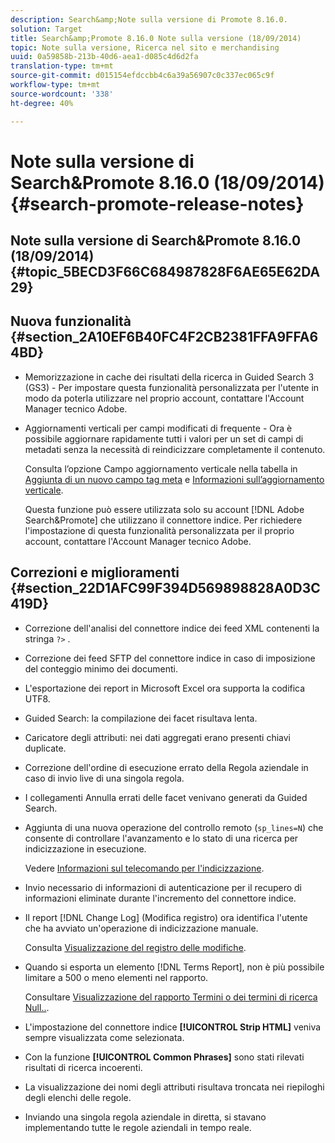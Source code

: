 ```yaml
---
description: Search&amp;Note sulla versione di Promote 8.16.0.
solution: Target
title: Search&amp;Promote 8.16.0 Note sulla versione (18/09/2014)
topic: Note sulla versione, Ricerca nel sito e merchandising
uuid: 0a59858b-213b-40d6-aea1-d085c4d6d2fa
translation-type: tm+mt
source-git-commit: d015154efdccbb4c6a39a56907c0c337ec065c9f
workflow-type: tm+mt
source-wordcount: '338'
ht-degree: 40%

---
```



# Note sulla versione di Search&amp;Promote 8.16.0 (18/09/2014){#search-promote-release-notes}

## Note sulla versione di Search&amp;Promote 8.16.0 (18/09/2014) {#topic_5BECD3F66C684987828F6AE65E62DA29}

## Nuova funzionalità {#section_2A10EF6B40FC4F2CB2381FFA9FFA64BD}

* Memorizzazione in cache dei risultati della ricerca in Guided Search 3 (GS3) - Per impostare questa funzionalità personalizzata per l&#39;utente in modo da poterla utilizzare nel proprio account, contattare l&#39;Account Manager tecnico Adobe.
* Aggiornamenti verticali per campi modificati di frequente - Ora è possibile aggiornare rapidamente tutti i valori per un set di campi di metadati senza la necessità di reindicizzare completamente il contenuto.

   Consulta l’opzione Campo aggiornamento verticale nella tabella in [Aggiunta di un nuovo campo tag meta](../c-about-settings-menu/c-about-metadata-menu.md#task_6DF188C0FC7F4831A4444CA9AFA615E5) e [Informazioni sull’aggiornamento verticale](../c-about-index-menu/c-about-vertical-updates.md#concept_E65A70C9C2E04804BF24FBE1B3CAD899).

   Questa funzione può essere utilizzata solo su account [!DNL Adobe Search&Promote] che utilizzano il connettore indice. Per richiedere l&#39;impostazione di questa funzionalità personalizzata per il proprio account, contattare l&#39;Account Manager tecnico Adobe.

## Correzioni e miglioramenti {#section_22D1AFC99F394D569898828A0D3C419D}

* Correzione dell&#39;analisi del connettore indice dei feed XML contenenti la stringa `?>` .
* Correzione dei feed SFTP del connettore indice in caso di imposizione del conteggio minimo dei documenti.
* L&#39;esportazione dei report in Microsoft Excel ora supporta la codifica UTF8.
* Guided Search: la compilazione dei facet risultava lenta.
* Caricatore degli attributi: nei dati aggregati erano presenti chiavi duplicate.
* Correzione dell&#39;ordine di esecuzione errato della Regola aziendale in caso di invio live di una singola regola.
* I collegamenti Annulla errati delle facet venivano generati da Guided Search.
* Aggiunta di una nuova operazione del controllo remoto (`sp_lines=N`) che consente di controllare l&#39;avanzamento e lo stato di una ricerca per indicizzazione in esecuzione.

   Vedere [Informazioni sul telecomando per l&#39;indicizzazione](../c-about-index-menu/c-about-remote-control-for-indexing.md#concept_C79B322190E84106A434E5C6D4A4118F).

* Invio necessario di informazioni di autenticazione per il recupero di informazioni eliminate durante l&#39;incremento del connettore indice.
* Il report [!DNL Change Log] (Modifica registro) ora identifica l&#39;utente che ha avviato un&#39;operazione di indicizzazione manuale.

   Consulta [Visualizzazione del registro delle modifiche](../c-about-reports-menu/c-about-reports-menu.md#task_166F1156719F4B3D834BEA8E249C8057).

* Quando si esporta un elemento [!DNL Terms Report], non è più possibile limitare a 500 o meno elementi nel rapporto.

   Consultare [Visualizzazione del rapporto Termini o dei termini di ricerca Null..](../c-about-reports-menu/c-about-reports-menu.md#task_53B7ED1582DD4B0E8376546A7AFC789A).

* L&#39;impostazione del connettore indice **[!UICONTROL Strip HTML]** veniva sempre visualizzata come selezionata.
* Con la funzione **[!UICONTROL Common Phrases]** sono stati rilevati risultati di ricerca incoerenti.
* La visualizzazione dei nomi degli attributi risultava troncata nei riepiloghi degli elenchi delle regole.
* Inviando una singola regola aziendale in diretta, si stavano implementando tutte le regole aziendali in tempo reale.

